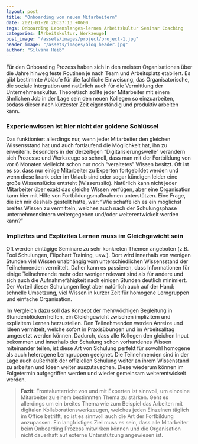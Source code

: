 ```yaml
---
layout: post
title: "Onboarding von neuen Mitarbeitern"
date: 2021-01-20 20:37:13 +0600
tags: Onboarding Lebenslanges-lernen Arbeitskultur Seminar Coaching
categories: [Arbeitskultur, Werkzeuge]
post_image: "/assets/images/project/project-1.jpg"
header_image: "/assets/images/blog_header.jpg"
author: "Silvana Heiß"
---
```

Für den Onboarding Prozess haben sich in den meisten Organisationen über die Jahre hinweg feste Routinen je nach Team und Arbeitsplatz etabliert. Es gibt bestimmte Abläufe für die fachliche Einweisung, das Organisatorische, die soziale Integration und natürlich auch für die Vermittlung der Unternehmenskultur. Theoretisch sollte jeder Mitarbeiter mit einem ähnlichen Job in der Lage sein den neuen Kollegen so einzuarbeiten, sodass dieser nach kürzester Zeit eigenständig und produktiv arbeiten kann. 

### Expertenwissen ist hier nicht der goldene Schlüssel 

Das funktioniert allerdings nur, wenn jeder Mitarbeiter den gleichen Wissensstand hat und auch fortlaufend die Möglichkeit hat, ihn zu erweitern. Besonders in der derzeitigen “Digitalisierungswelle” verändern sich Prozesse und Werkzeuge so schnell, dass man mit der Fortbildung von vor 6 Monaten vielleicht schon nur noch “veraltetes” Wissen besitzt. Oft ist es so, dass nur einige Mitarbeiter zu Experten fortgebildet werden und wenn diese krank oder im Urlaub sind oder sogar kündigen leider eine große Wissenslücke entsteht (Wissenssilo). Natürlich kann nicht jeder Mitarbeiter über exakt das gleiche Wissen verfügen, aber eine Organisation kann hier mit Hilfe von Fortbildungsmaßnahmen unterstützen. Eine Frage, die ich mir deshalb gestellt hatte, war: “Wie schaffe ich es ein möglichst breites Wissen zu vermitteln, welches auch nach der Schulungsphase unternehmensintern weitergegeben und/oder weiterentwickelt werden kann?” 

### Implizites und Explizites Lernen muss im Gleichgewicht sein 

Oft werden eintägige Seminare zu sehr konkreten Themen angeboten (z.B. Tool Schulungen, Flipchart Training, usw.). Dort wird innerhalb von wenigen Stunden viel Wissen unabhängig vom unterschiedlichen Wissensstand der Teilnehmenden vermittelt. Daher kann es passieren, dass Informationen für einige Teilnehmende mehr oder weniger relevant sind als für andere und sich auch die Aufnahmefähigkeit nach einigen Stunden deutlich minimiert. Der Vorteil dieser Schulungen liegt aber natürlich auch auf der Hand: schnelle Umsetzung, viel Wissen in kurzer Zeit für homogene Lerngruppen und einfache Organisation.

Im Vergleich dazu soll das Konzept der mehrwöchigen Begleitung in Stundenblöcken helfen, ein Gleichgewicht zwischen implizitem und explizitem Lernen herzustellen. Den Teilnehmenden werden Anreize und Ideen vermittelt, welche sofort in Praxisübungen und im Arbeitsalltag umgesetzt werden können. Dadurch, dass alle Kollegen den gleichen Input bekommen und innerhalb der Schulung schon vorhandenes Wissen miteinander teilen, ist diese Art von Schulung perfekt für sowohl homogene als auch heterogene Lerngruppen geeignet. Die Teilnehmenden sind in der Lage auch außerhalb der offiziellen Schulung weiter an ihrem Wissenstand zu arbeiten und Ideen weiter auszutauschen. Diese wiederum können im Folgetermin aufgegriffen werden und wieder gemeinsam weiterentwickelt werden.

> __Fazit:__ 
>Frontalunterricht von und mit Experten ist sinnvoll, um einzelne Mitarbeiter zu einem bestimmten Thema zu stärken. Geht es allerdings um ein breites Thema wie zum Beispiel das Arbeiten mit digitalen Kollaborationswerkzeugen, welches jeden Einzelnen täglich im Office betrifft, so ist es sinnvoll auch die Art der Fortbildung anzupassen. Ein langfristiges Ziel muss es sein, dass alle Mitarbeiter beim Onboarding Prozess mitwirken können und die Organisation nicht dauerhaft auf externe Unterstützung angewiesen ist.